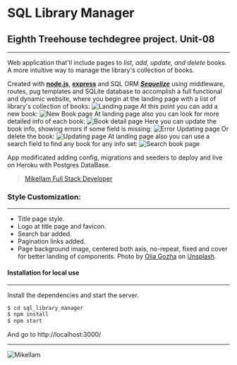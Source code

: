 # SQL Library Manager

## Eighth Treehouse techdegree project. Unit-08
---
Web application that'll include pages to _list, add, update, and delete_ books. A more intuitive way to manage the library's collection of books.

Created with [**node.js**](https://github.com/nodejs), [**express**](https://github.com/expressjs) and SQL ORM [***Sequelize***](https://github.com/sequelize/sequelize) using middleware, routes, pug templates and SQLite database to accomplish a full functional and dynamic website, where you begin at the landing page with a list of library's collection of books:
![Landing page](https://res.cloudinary.com/da3z5stec/image/upload/v1599235765/Sql%20Library%20Manager/landing_page_g4fs65.png)
At this point you can add a new book: 
![New Book page](https://res.cloudinary.com/da3z5stec/image/upload/v1599240958/Sql%20Library%20Manager/create_new_book_l1o3re.png)
At landing page also you can look for more detailed info of each book:
![Book detail page](https://res.cloudinary.com/da3z5stec/image/upload/v1599236302/Sql%20Library%20Manager/book_detail_bsqmdd.png)
Here you can update the book info, showing errors if some field is missing: 
![Error Updating page](https://res.cloudinary.com/da3z5stec/image/upload/v1599236399/Sql%20Library%20Manager/error_updating_book_wid2rp.png)
Or delete the book: 
![Updating page](https://res.cloudinary.com/da3z5stec/image/upload/v1599236545/Sql%20Library%20Manager/delete_book_ivjolk.png)
At landing page also you can use a search field to find any book for any info set:
![Search book page](https://res.cloudinary.com/da3z5stec/image/upload/v1599243238/Sql%20Library%20Manager/search_book_ozjmxx.png)

App modificated adding config, migrations and seeders to deploy and live on Heroku with Postgres DataBase.
> [MikelIam Full Stack Developer](https://sqllibrarymanagermikeliam.herokuapp.com)

### Style Customization:
---
* Title page style.
* Logo at title page and favicon.
* Search bar added.
* Pagination links added.
* Page background image, centered both axis, no-repeat, fixed and cover for better landing of components. Photo by [Olia Gozha]("https://unsplash.com/@olia?utm_source=unsplash&amp;utm_medium=referral&amp;utm_content=creditCopyText") on [Unsplash](https://unsplash.com/?utm_source=unsplash&utm_medium=referral&utm_content=creditCopyText).

#### Installation for local use
---
Install the dependencies and start the server.
```sh
$ cd sql_library_manager
$ npm install
$ npm start
```
And go to http://localhost:3000/

---

![MikelIam](https://res.cloudinary.com/da3z5stec/image/upload/v1597004412/Portfolio/logo_about_pemkn6.jpg)
